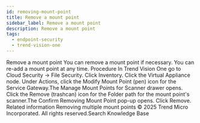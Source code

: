 ```yaml
---
id: removing-mount-point
title: Remove a mount point
sidebar_label: Remove a mount point
description: Remove a mount point
tags:
  - endpoint-security
  - trend-vision-one
---
```


 Remove a mount point You can remove a mount point if necessary. You can re-add a mount point at any time. Procedure In Trend Vision One go to Cloud Security → File Security. Click Inventory. Click the Virtual Appliance node. Under Actions, click the Modify Mount Point (pen) icon for the Service Gateway.The Manage Mount Points for Scanner drawer opens. Click the Remove (trashcan) icon for the Folder path for the mount point's scanner.The Confirm Removing Mount Point pop-up opens. Click Remove. Related information Removing multiple mount points © 2025 Trend Micro Incorporated. All rights reserved.Search Knowledge Base